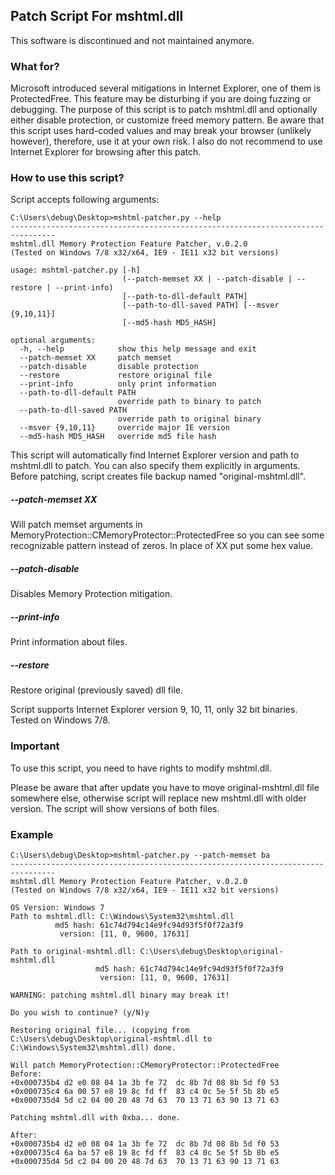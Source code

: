 Patch Script For mshtml.dll  
---------------------------

This software is discontinued and not maintained anymore.

### What for?

Microsoft introduced several mitigations in Internet Explorer, one of them is 
ProtectedFree. This feature may be disturbing if you are doing fuzzing or 
debugging. The purpose of this script is to patch mshtml.dll and optionally 
either disable protection, or customize freed memory pattern. Be aware that this 
script uses hard-coded values and may break your browser (unlikely however), 
therefore, use it at your own risk. I also do not recommend to use Internet 
Explorer for browsing after this patch.


### How to use this script?

Script accepts following arguments:

```
C:\Users\debug\Desktop>mshtml-patcher.py --help
--------------------------------------------------------------------------------
mshtml.dll Memory Protection Feature Patcher, v.0.2.0
(Tested on Windows 7/8 x32/x64, IE9 - IE11 x32 bit versions)

usage: mshtml-patcher.py [-h]
                         (--patch-memset XX | --patch-disable | --restore | --print-info)
                         [--path-to-dll-default PATH]
                         [--path-to-dll-saved PATH] [--msver {9,10,11}]
                         [--md5-hash MD5_HASH]

optional arguments:
  -h, --help            show this help message and exit
  --patch-memset XX     patch memset
  --patch-disable       disable protection
  --restore             restore original file
  --print-info          only print information
  --path-to-dll-default PATH
                        override path to binary to patch
  --path-to-dll-saved PATH
                        override path to original binary
  --msver {9,10,11}     override major IE version
  --md5-hash MD5_HASH   override md5 file hash
```

This script will automatically find Internet Explorer version and path to 
mshtml.dll to patch. You can also specify them explicitly in arguments. Before 
patching, script creates file backup named "original-mshtml.dll". 

##### --patch-memset XX

Will patch memset arguments in MemoryProtection::CMemoryProtector::ProtectedFree 
so you can see some recognizable pattern instead of zeros. In place of XX put 
some hex value.


##### --patch-disable

Disables Memory Protection mitigation. 


##### --print-info

Print information about files.


##### --restore

Restore original (previously saved) dll file.


Script supports Internet Explorer version 9, 10, 11, only 32 bit binaries. 
Tested on Windows 7/8. 


### Important

To use this script, you need to have rights to modify mshtml.dll.

Please be aware that after update you have to move original-mshtml.dll file 
somewhere else, otherwise script will replace new mshtml.dll with older version.
The script will show versions of both files.


### Example

```
C:\Users\debug\Desktop>mshtml-patcher.py --patch-memset ba
--------------------------------------------------------------------------------
mshtml.dll Memory Protection Feature Patcher, v.0.2.0
(Tested on Windows 7/8 x32/x64, IE9 - IE11 x32 bit versions)

OS Version: Windows 7
Path to mshtml.dll: C:\Windows\System32\mshtml.dll
          md5 hash: 61c74d794c14e9fc94d93f5f0f72a3f9
           version: [11, 0, 9600, 17631]

Path to original-mshtml.dll: C:\Users\debug\Desktop\original-mshtml.dll
                   md5 hash: 61c74d794c14e9fc94d93f5f0f72a3f9
                    version: [11, 0, 9600, 17631]

WARNING: patching mshtml.dll binary may break it!

Do you wish to continue? (y/N)y

Restoring original file... (copying from C:\Users\debug\Desktop\original-mshtml.dll to C:\Windows\System32\mshtml.dll) done.

Will patch MemoryProtection::CMemoryProtector::ProtectedFree
Before:
+0x000735b4 d2 e0 08 04 1a 3b fe 72  dc 8b 7d 08 8b 5d f0 53
+0x000735c4 6a 00 57 e8 19 8c fd ff  83 c4 0c 5e 5f 5b 8b e5
+0x000735d4 5d c2 04 00 20 48 7d 63  70 13 71 63 90 13 71 63

Patching mshtml.dll with 0xba... done.

After:
+0x000735b4 d2 e0 08 04 1a 3b fe 72  dc 8b 7d 08 8b 5d f0 53
+0x000735c4 6a ba 57 e8 19 8c fd ff  83 c4 0c 5e 5f 5b 8b e5
+0x000735d4 5d c2 04 00 20 48 7d 63  70 13 71 63 90 13 71 63

```

